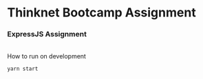 # Thinknet Bootcamp Assignment
### ExpressJS Assignment
<br>
How to run on development

```
yarn start
```